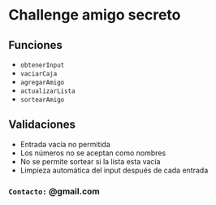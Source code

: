 <h1>Challenge amigo secreto</h1>

<h2>Funciones</h2>

<ul>
  <li><code>obtenerInput</code></li>
  <li><code>vaciarCaja</code></li>
  <li><code>agregarAmigo</code></li>
  <li><code>actualizarLista</code></li>
  <li><code>sortearAmigo</code></li>
</ul>

<h2>Validaciones</h2>

<ul>
  <li>Entrada vacía no permitida</li>
  <li>Los números no se aceptan como nombres</li>
  <li>No se permite sortear si la lista esta vacía</li>
  <li>Limpieza automática del input después de cada entrada</li>
</ul>

<h3><code>Contacto:</code> @gmail.com</h3>






